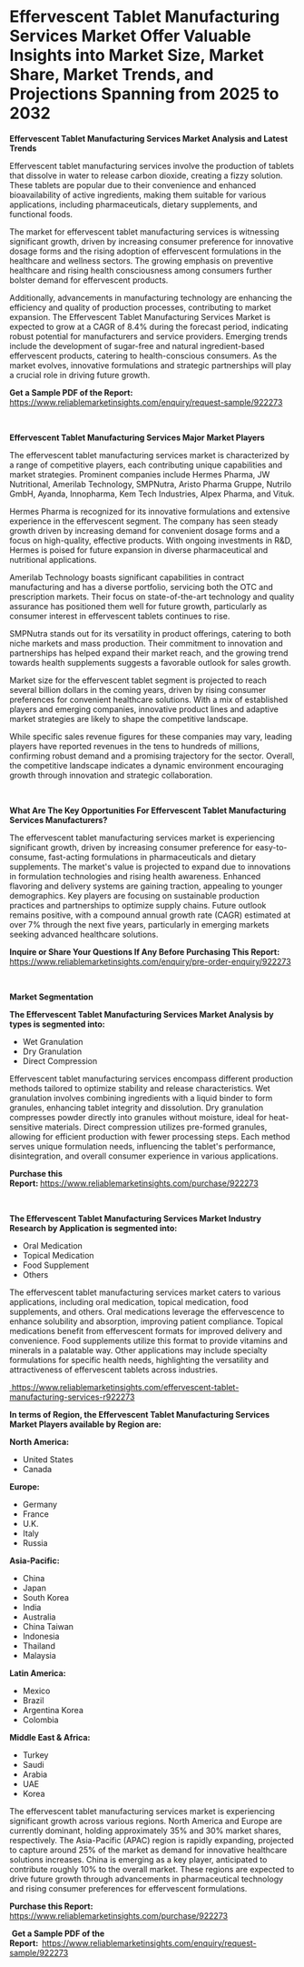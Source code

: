 <p><h1>Effervescent Tablet Manufacturing Services Market Offer Valuable Insights into Market Size, Market Share, Market Trends, and Projections Spanning from 2025 to 2032</h1></p><p><strong>Effervescent Tablet Manufacturing Services Market Analysis and Latest Trends</strong></p>
<p><p>Effervescent tablet manufacturing services involve the production of tablets that dissolve in water to release carbon dioxide, creating a fizzy solution. These tablets are popular due to their convenience and enhanced bioavailability of active ingredients, making them suitable for various applications, including pharmaceuticals, dietary supplements, and functional foods. </p><p>The market for effervescent tablet manufacturing services is witnessing significant growth, driven by increasing consumer preference for innovative dosage forms and the rising adoption of effervescent formulations in the healthcare and wellness sectors. The growing emphasis on preventive healthcare and rising health consciousness among consumers further bolster demand for effervescent products. </p><p>Additionally, advancements in manufacturing technology are enhancing the efficiency and quality of production processes, contributing to market expansion. The Effervescent Tablet Manufacturing Services Market is expected to grow at a CAGR of 8.4% during the forecast period, indicating robust potential for manufacturers and service providers. Emerging trends include the development of sugar-free and natural ingredient-based effervescent products, catering to health-conscious consumers. As the market evolves, innovative formulations and strategic partnerships will play a crucial role in driving future growth.</p></p>
<p><strong>Get a Sample PDF of the Report:&nbsp;</strong> <a href="https://www.reliablemarketinsights.com/enquiry/request-sample/922273?utm_campaign=3446&utm_medium=2&utm_source=Github&utm_content=ia&utm_term=18042025&utm_id=effervescent-tablet-manufacturing-services">https://www.reliablemarketinsights.com/enquiry/request-sample/922273</a></p>
<p>&nbsp;</p>
<p><strong>Effervescent Tablet Manufacturing Services Major Market Players</strong></p>
<p><p>The effervescent tablet manufacturing services market is characterized by a range of competitive players, each contributing unique capabilities and market strategies. Prominent companies include Hermes Pharma, JW Nutritional, Amerilab Technology, SMPNutra, Aristo Pharma Gruppe, Nutrilo GmbH, Ayanda, Innopharma, Kem Tech Industries, Alpex Pharma, and Vituk.</p><p>Hermes Pharma is recognized for its innovative formulations and extensive experience in the effervescent segment. The company has seen steady growth driven by increasing demand for convenient dosage forms and a focus on high-quality, effective products. With ongoing investments in R&D, Hermes is poised for future expansion in diverse pharmaceutical and nutritional applications.</p><p>Amerilab Technology boasts significant capabilities in contract manufacturing and has a diverse portfolio, servicing both the OTC and prescription markets. Their focus on state-of-the-art technology and quality assurance has positioned them well for future growth, particularly as consumer interest in effervescent tablets continues to rise.</p><p>SMPNutra stands out for its versatility in product offerings, catering to both niche markets and mass production. Their commitment to innovation and partnerships has helped expand their market reach, and the growing trend towards health supplements suggests a favorable outlook for sales growth.</p><p>Market size for the effervescent tablet segment is projected to reach several billion dollars in the coming years, driven by rising consumer preferences for convenient healthcare solutions. With a mix of established players and emerging companies, innovative product lines and adaptive market strategies are likely to shape the competitive landscape.</p><p>While specific sales revenue figures for these companies may vary, leading players have reported revenues in the tens to hundreds of millions, confirming robust demand and a promising trajectory for the sector. Overall, the competitive landscape indicates a dynamic environment encouraging growth through innovation and strategic collaboration.</p></p>
<p>&nbsp;</p>
<p><strong>What Are The Key Opportunities For Effervescent Tablet Manufacturing Services Manufacturers?</strong></p>
<p><p>The effervescent tablet manufacturing services market is experiencing significant growth, driven by increasing consumer preference for easy-to-consume, fast-acting formulations in pharmaceuticals and dietary supplements. The market's value is projected to expand due to innovations in formulation technologies and rising health awareness. Enhanced flavoring and delivery systems are gaining traction, appealing to younger demographics. Key players are focusing on sustainable production practices and partnerships to optimize supply chains. Future outlook remains positive, with a compound annual growth rate (CAGR) estimated at over 7% through the next five years, particularly in emerging markets seeking advanced healthcare solutions.</p></p>
<p><strong>Inquire or Share Your Questions If Any Before Purchasing This Report:</strong> <a href="https://www.reliablemarketinsights.com/enquiry/pre-order-enquiry/922273?utm_campaign=3446&utm_medium=2&utm_source=Github&utm_content=ia&utm_term=18042025&utm_id=effervescent-tablet-manufacturing-services">https://www.reliablemarketinsights.com/enquiry/pre-order-enquiry/922273</a></p>
<p>&nbsp;</p>
<p><strong>Market Segmentation</strong></p>
<p><strong>The Effervescent Tablet Manufacturing Services Market Analysis by types is segmented into:</strong></p>
<p><ul><li>Wet Granulation</li><li>Dry Granulation</li><li>Direct Compression</li></ul></p>
<p><p>Effervescent tablet manufacturing services encompass different production methods tailored to optimize stability and release characteristics. Wet granulation involves combining ingredients with a liquid binder to form granules, enhancing tablet integrity and dissolution. Dry granulation compresses powder directly into granules without moisture, ideal for heat-sensitive materials. Direct compression utilizes pre-formed granules, allowing for efficient production with fewer processing steps. Each method serves unique formulation needs, influencing the tablet's performance, disintegration, and overall consumer experience in various applications.</p></p>
<p><strong>Purchase this Report:&nbsp;</strong><a href="https://www.reliablemarketinsights.com/purchase/922273?utm_campaign=3446&utm_medium=2&utm_source=Github&utm_content=ia&utm_term=18042025&utm_id=effervescent-tablet-manufacturing-services">https://www.reliablemarketinsights.com/purchase/922273</a></p>
<p>&nbsp;</p>
<p><strong>The Effervescent Tablet Manufacturing Services Market Industry Research by Application is segmented into:</strong></p>
<p><ul><li>Oral Medication</li><li>Topical Medication</li><li>Food Supplement</li><li>Others</li></ul></p>
<p><p>The effervescent tablet manufacturing services market caters to various applications, including oral medication, topical medication, food supplements, and others. Oral medications leverage the effervescence to enhance solubility and absorption, improving patient compliance. Topical medications benefit from effervescent formats for improved delivery and convenience. Food supplements utilize this format to provide vitamins and minerals in a palatable way. Other applications may include specialty formulations for specific health needs, highlighting the versatility and attractiveness of effervescent tablets across industries.</p></p>
<p><a href="https://www.reliablemarketinsights.com/effervescent-tablet-manufacturing-services-r922273?utm_campaign=3446&utm_medium=2&utm_source=Github&utm_content=ia&utm_term=18042025&utm_id=effervescent-tablet-manufacturing-services">&nbsp;https://www.reliablemarketinsights.com/effervescent-tablet-manufacturing-services-r922273</a></p>
<p><strong>In terms of Region, the Effervescent Tablet Manufacturing Services Market Players available by Region are:</strong></p>
<p>
    <p> <strong> North America: </strong>
        <ul>
            <li>United States</li>
            <li>Canada</li>
        </ul>
        </p> 
    <p> <strong> Europe: </strong>
        <ul>
            <li>Germany</li>
            <li>France</li>
            <li>U.K.</li>
            <li>Italy</li>
            <li>Russia</li>
        </ul>
        </p> 
    <p> <strong> Asia-Pacific: </strong>
        <ul>
            <li>China</li>
            <li>Japan</li>
            <li>South Korea</li>
            <li>India</li>
            <li>Australia</li>
            <li>China Taiwan</li>
            <li>Indonesia</li>
            <li>Thailand</li>
            <li>Malaysia</li>
        </ul>
        </p> 
    <p> <strong> Latin America: </strong>
        <ul>
            <li>Mexico</li>
            <li>Brazil</li>
            <li>Argentina Korea</li>
            <li>Colombia</li>
        </ul>
        </p> 
    <p> <strong> Middle East & Africa: </strong>
        <ul>
            <li>Turkey</li>
            <li>Saudi</li>
            <li>Arabia</li>
            <li>UAE</li>
            <li>Korea</li>
        </ul>
    </p>
    </p>
<p><p>The effervescent tablet manufacturing services market is experiencing significant growth across various regions. North America and Europe are currently dominant, holding approximately 35% and 30% market shares, respectively. The Asia-Pacific (APAC) region is rapidly expanding, projected to capture around 25% of the market as demand for innovative healthcare solutions increases. China is emerging as a key player, anticipated to contribute roughly 10% to the overall market. These regions are expected to drive future growth through advancements in pharmaceutical technology and rising consumer preferences for effervescent formulations.</p></p>
<p><strong>Purchase this Report: </strong><a href="https://www.reliablemarketinsights.com/purchase/922273?utm_campaign=3446&utm_medium=2&utm_source=Github&utm_content=ia&utm_term=18042025&utm_id=effervescent-tablet-manufacturing-services">https://www.reliablemarketinsights.com/purchase/922273</a></p>
<p>&nbsp;<strong>Get a Sample PDF of the Report:&nbsp;&nbsp;</strong><a href="https://www.reliablemarketinsights.com/enquiry/request-sample/922273?utm_campaign=3446&utm_medium=2&utm_source=Github&utm_content=ia&utm_term=18042025&utm_id=effervescent-tablet-manufacturing-services">https://www.reliablemarketinsights.com/enquiry/request-sample/922273</a></p>
<p><strong></strong></p>
<p><p></p><p></p><p></p></p>